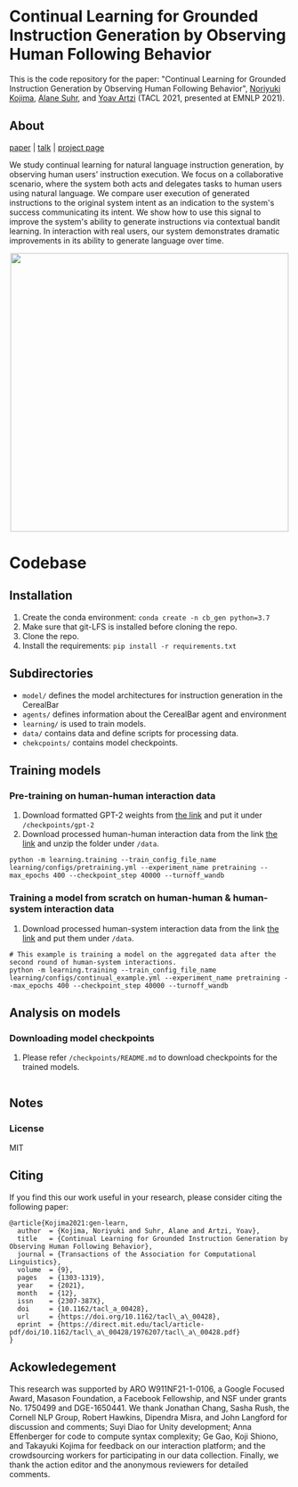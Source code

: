 # Continual Learning for Grounded Instruction Generation by Observing Human Following Behavior

This is the code repository for the paper: "Continual Learning for Grounded Instruction Generation by Observing Human Following Behavior", [Noriyuki Kojima](https://kojimano.github.io/), [Alane Suhr](http://alanesuhr.com/), and [Yoav Artzi](https://yoavartzi.com/) (TACL 2021, presented at EMNLP 2021).
 
 
## About
[paper](https://arxiv.org/abs/2108.04812) | [talk](https://www.youtube.com/watch?v=KkgIMPTS7H0&t=1s) | [project page](https://lil.nlp.cornell.edu/cerealbar/)

We study continual learning for natural language instruction generation, by observing human users' instruction execution. We focus on a collaborative scenario, where the system both acts and delegates tasks to human users using natural language. We compare user execution of generated instructions to the original system intent as an indication to the system's success communicating its intent. We show how to use this signal to improve the system's ability to generate instructions via contextual bandit learning. In interaction with real users, our system demonstrates dramatic improvements in its ability to generate language over time.

<p align="center">
 <img src="media/tacl2021.gif" width="500" align=/>
</p>

# Codebase

## Installation

1. Create the conda environment: 
```conda create -n cb_gen python=3.7```
1. Make sure that git-LFS is installed before cloning the repo.
1. Clone the repo.
1. Install the requirements: ```pip install -r requirements.txt```

 
## Subdirectories
- `model/` defines the model architectures for instruction generation in the CerealBar
- `agents/` defines information about the CerealBar agent and environment
- `learning/` is used to train models.
- `data/` contains data and define scripts for processing data. 
- `chekcpoints/` contains model checkpoints. 


## Training models

### Pre-training on human-human interaction data  
1. Download formatted GPT-2 weights from [the link](https://drive.google.com/file/d/1UZRXftmNhUIf8iR3g5BoiWNShHcNvlZR/view?usp=sharing) and put it under `/checkpoints/gpt-2`
1. Download processed human-human interaction data from the link [the link](https://drive.google.com/file/d/1W6KgB6CL-TYOBB3vL9h7u4qmfGq_edCw/view?usp=sharing) and unzip the folder under `/data`.
```
python -m learning.training --train_config_file_name learning/configs/pretraining.yml --experiment_name pretraining --max_epochs 400 --checkpoint_step 40000 --turnoff_wandb
```
### Training a model from scratch on human-human & human-system interaction data
1. Download processed human-system interaction data from the link [the link](https://drive.google.com/file/d/1W6KgB6CL-TYOBB3vL9h7u4qmfGq_edCw/view?usp=sharing) and put them under `/data`.
```
# This example is training a model on the aggregated data after the second round of human-system interactions.
python -m learning.training --train_config_file_name learning/configs/continual_example.yml --experiment_name pretraining --max_epochs 400 --checkpoint_step 40000 --turnoff_wandb
```

## Analysis on models
### Downloading model checkpoints
1. Please refer `/checkpoints/README.md` to download checkpoints for the trained models.
```
```

## Notes

### License
MIT

## Citing
If you find this our work useful in your research, please consider citing the following paper:
```
@article{Kojima2021:gen-learn,
  author  = {Kojima, Noriyuki and Suhr, Alane and Artzi, Yoav},
  title   = {Continual Learning for Grounded Instruction Generation by Observing Human Following Behavior},
  journal = {Transactions of the Association for Computational Linguistics},
  volume  = {9},
  pages   = {1303-1319},
  year    = {2021},
  month   = {12},
  issn    = {2307-387X},
  doi     = {10.1162/tacl_a_00428},
  url     = {https://doi.org/10.1162/tacl\_a\_00428},
  eprint  = {https://direct.mit.edu/tacl/article-pdf/doi/10.1162/tacl\_a\_00428/1976207/tacl\_a\_00428.pdf}
}
```

## Ackowledegement
This research was supported by ARO W911NF21-1-0106, a Google Focused Award, Masason Foundation, a Facebook Fellowship, and NSF under grants No. 1750499 and DGE-1650441. We thank Jonathan Chang, Sasha Rush, the Cornell NLP Group, Robert Hawkins, Dipendra Misra, and John Langford for discussion and comments; Suyi Diao for Unity development; Anna Effenberger for code to compute syntax complexity; Ge Gao, Koji Shiono, and Takayuki Kojima for feedback on our interaction platform; and the crowdsourcing workers for participating in our data collection. Finally, we thank the action editor and the anonymous reviewers for detailed comments.
